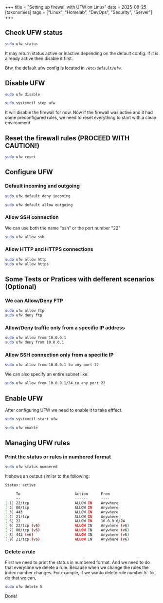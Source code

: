 +++
title = "Setting up firewall with UFW on Linux"
date = 2025-08-25
[taxonomies]
tags = ["Linux", "Homelab", "DevOps", "Security", "Server"]
+++
## Check UFW status
```sh
sudo ufw status
```

It may return status active or inactive depending on the default config. If it is already active then disable it first.

Btw, the default ufw config is located in `/etc/default/ufw`.

## Disable UFW
```sh
sudo ufw disable

sudo systemctl stop ufw
```

It will disable the firewall for now. Now if the firewall was active and it had some preconfigured rules, we need to reset everything to start with a clean environment.

## Reset the firewall rules (PROCEED WITH CAUTION!)
```sh
sudo ufw reset
```

## Configure UFW

### Default incoming and outgoing
```sh
sudo ufw default deny incoming

sudo ufw default allow outgoing
```

### Allow SSH connection
We can use both the name "ssh" or the port number "22"

```sh
sudo ufw allow ssh
```

### Allow HTTP and HTTPS connections
```sh
sudo ufw allow http
sudo ufw allow https
```

## Some Tests or Pratices with defferent scenarios (Optional)
### We can Allow/Deny FTP
```sh
sudo ufw allow ftp
sudo ufw deny ftp
```

### Allow/Deny traffic only from a specific IP address
```sh
sudo ufw allow from 10.0.0.1
sudo ufw deny from 10.0.0.1
```

### Allow SSH connection only from a specific IP
```sh
sudo ufw allow from 10.0.0.1 to any port 22
```

We can also specify an entire subnet like:
```sh
sudo ufw allow from 10.0.0.1/24 to any port 22
```

## Enable UFW
After configuring UFW we need to enable it to take efffect.

```sh
sudo systemctl start ufw

sudo ufw enable
```

## Managing UFW rules

### Print the status or rules in numbered format
```sh
sudo ufw status numbered
```

It shows an output similar to the following:
```sh
Status: active

     To                         Action      From
     --                         ------      ----
[ 1] 22/tcp                     ALLOW IN    Anywhere
[ 2] 80/tcp                     ALLOW IN    Anywhere
[ 3] 443                        ALLOW IN    Anywhere
[ 4] 21/tcp                     ALLOW IN    Anywhere
[ 5] 22                         ALLOW IN    10.0.0.0/24
[ 6] 22/tcp (v6)                ALLOW IN    Anywhere (v6)
[ 7] 80/tcp (v6)                ALLOW IN    Anywhere (v6)
[ 8] 443 (v6)                   ALLOW IN    Anywhere (v6)
[ 9] 21/tcp (v6)                ALLOW IN    Anywhere (v6)

```

### Delete a rule
First we need to print the status in numbered format. And we need to do that everytime we delete a rule. Because when we change the rules the index number changes.
For example, if we wanto delete rule number 5. To do that we can,
```sh
sudo ufw delete 5
```

Done!
